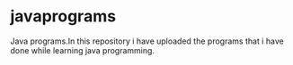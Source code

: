 # javaprograms
Java programs.In this repository i have uploaded the programs that i have done while learning java programming.
